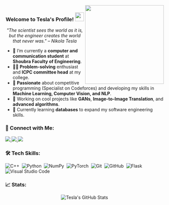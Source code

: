 <img width="250" align="right" src="https://c.tenor.com/_DOBjnGspYAAAAAM/code-coding.gif">

<h3 align="center">
  Welcome to Tesla's Profile! 
  <img src="https://media.giphy.com/media/hvRJCLFzcasrR4ia7z/giphy.gif" width="28">
</h3>

<p align="center">
  <em>
    "The scientist sees the world as it is, but the engineer creates the world that never was." – Nikola Tesla
  </em>
</p>

- 🏢 I’m currently a **computer and communication student** at **Shoubra Faculty of Engineering**.
- 👨‍💻 **Problem-solving** enthusiast and **ICPC committee head** at my college.
- 🧠 **Passionate** about competitive programming (Specialist on Codeforces) and developing my skills in **Machine Learning, Computer Vision, and NLP**.
- 🚀 Working on cool projects like **GANs**, **Image-to-Image Translation**, and **advanced algorithms**.
- 💼 Currently learning **databases** to expand my software engineering skills.

### 🔗 Connect with Me:
<p align="left">
  <a href="https://linkedin.com/in/ali-hossam-el-nagar-088313266" target="_blank">
    <img src="https://img.shields.io/badge/-Ali%20Hossam%20ElNagar-0077B5?style=for-the-badge&logo=Linkedin&logoColor=white"/>
  </a>
  <a href="https://codeforces.com/profile/Tesla__" target="_blank">
    <img src="https://img.shields.io/badge/-Codeforces-1F8ACB?style=for-the-badge&logo=Codeforces&logoColor=white"/>
  </a>
  <a href="https://www.leetcode.com/" target="_blank">
    <img src="https://img.shields.io/badge/-LeetCode-FFA116?style=for-the-badge&logo=leetcode&logoColor=black"/>
  </a>
</p>

### 🛠 Tech Skills:
![C++](https://img.shields.io/badge/-C++-05122A?style=flat&logo=C%2B%2B)&nbsp;
![Python](https://img.shields.io/badge/-Python-05122A?style=flat&logo=python)&nbsp;
![NumPy](https://img.shields.io/badge/-NumPy-05122A?style=flat&logo=numpy)&nbsp;
![PyTorch](https://img.shields.io/badge/-PyTorch-05122A?style=flat&logo=pytorch)&nbsp;
![Git](https://img.shields.io/badge/-Git-05122A?style=flat&logo=git)&nbsp;
![GitHub](https://img.shields.io/badge/-GitHub-05122A?style=flat&logo=github)&nbsp;
![Flask](https://img.shields.io/badge/-Flask-05122A?style=flat&logo=flask)&nbsp;
![Visual Studio Code](https://img.shields.io/badge/-VS%20Code-05122A?style=flat&logo=visual-studio-code&logoColor=007ACC)&nbsp;

### 📈 Stats:
<p align="center">
  <img src="https://github-readme-stats.vercel.app/api?username=Tesla&show_icons=true&theme=radical" alt="Tesla's GitHub Stats"/>
</p>
